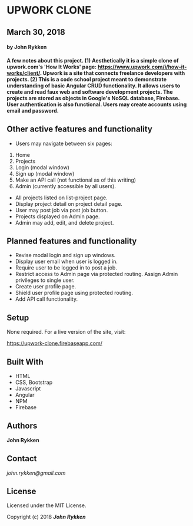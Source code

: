 # **UPWORK CLONE**

## March 30, 2018

####  by John Rykken

#### A few notes about this project. (1) Aesthetically it is a simple clone of upwork.com's 'How It Works' page: https://www.upwork.com/i/how-it-works/client/. Upwork is a site that connects freelance developers with projects. (2) This is a code school project meant to demonstrate understanding of basic Angular CRUD functionality. It allows users to create and read faux web and software development projects. The projects are stored as objects in Google's NoSQL database, Firebase. User authentication is also functional. Users may create accounts using email and password.

## Other active features and functionality

- Users may navigate between six pages:
1. Home
2. Projects
3. Login (modal window)
4. Sign up (modal window)
5. Make an API call (not functional as of this writing)
6. Admin (currently accessible by all users).
- All projects listed on list-project page.
- Display project detail on project detail page.
- User may post job via post job button.
- Projects displayed on Admin page.  
- Admin may add, edit, and delete project.

## Planned features and functionality
* Revise modal login and sign up windows.
* Display user email when user is logged in.
* Require user to be logged in to post a job.   
* Restrict access to Admin page via protected routing. Assign Admin privileges to single user. 
* Create user profile page.
* Shield user profile page using protected routing.
* Add API call functionality.

## Setup

None required. For a live version of the site, visit:

https://upwork-clone.firebaseapp.com/

## Built With

* HTML
* CSS, Bootstrap
* Javascript
* Angular
* NPM
* Firebase

## Authors

**John Rykken**

## Contact

_john.rykken@gmail.com_

## License

Licensed under the MIT License.

  <!-- ## Acknowledgments -->

Copyright (c) 2018 **_John Rykken_**
